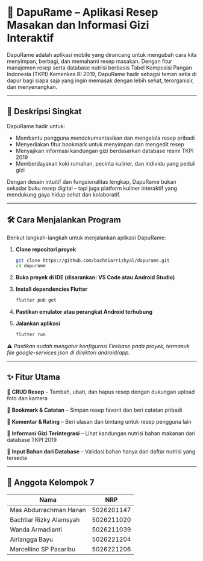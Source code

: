 # 🍳 DapuRame – Aplikasi Resep Masakan dan Informasi Gizi Interaktif

DapuRame adalah aplikasi mobile yang dirancang untuk mengubah cara kita menyimpan, berbagi, dan memahami resep masakan. Dengan fitur manajemen resep serta database nutrisi berbasis Tabel Komposisi Pangan Indonesia (TKPI) Kemenkes RI 2019, DapuRame hadir sebagai teman setia di dapur bagi siapa saja yang ingin memasak dengan lebih sehat, terorganisir, dan menyenangkan.

---

## 🚀 Deskripsi Singkat

DapuRame hadir untuk:

- Membantu pengguna mendokumentasikan dan mengelola resep pribadi
- Menyediakan fitur bookmark untuk menyimpan dan mengedit resep
- Menyajikan informasi kandungan gizi berdasarkan database resmi TKPI 2019
- Memberdayakan koki rumahan, pecinta kuliner, dan individu yang peduli gizi

Dengan desain intuitif dan fungsionalitas lengkap, DapuRame bukan sekadar buku resep digital – tapi juga platform kuliner interaktif yang mendukung gaya hidup sehat dan kolaboratif.

---

## 🛠️ Cara Menjalankan Program

Berikut langkah-langkah untuk menjalankan aplikasi DapuRame:

1. **Clone repositori proyek**
   ```bash
   git clone https://github.com/bachtiarrizkyal/dapurame.git
   cd dapurame
   ```

2. **Buka proyek di IDE (disarankan: VS Code atau Android Studio)**

3. **Install dependencies Flutter**
   ```bash
   flutter pub get
   ```

4. **Pastikan emulator atau perangkat Android terhubung**

5. **Jalankan aplikasi**
   ```bash
   flutter run
   ```

⚠️ *Pastikan sudah mengatur konfigurasi Firebase pada proyek, termasuk file google-services.json di direktori android/app.*

---

## ✨ Fitur Utama
🔄 **CRUD Resep** – Tambah, ubah, dan hapus resep dengan dukungan upload foto dan kamera

📌 **Bookmark & Catatan** – Simpan resep favorit dan beri catatan pribadi

💬 **Komentar & Rating** – Beri ulasan dan bintang untuk resep pengguna lain

🧠 **Informasi Gizi Terintegrasi** – Lihat kandungan nutrisi bahan makanan dari database TKPI 2019

🥗 **Input Bahan dari Database** – Validasi bahan hanya dari daftar nutrisi yang tersedia

---

## 👥 Anggota Kelompok 7
| Nama | NRP |
|---------|---------|
| Mas Abdurrachman Hanan | 5026201147 |
| Bachtiar Rizky Alamsyah | 5026211020 |
| Wanda Armadianti | 5026211039 |
| Airlangga Bayu | 5026221204 |
| Marcellino SP Pasaribu | 5026221206 |